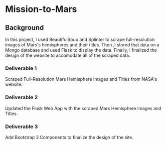 # Mission-to-Mars

## Background
In this project, I used BeautifulSoup and Splinter to scrape full-resolution images of Mars's hemispheres and their titles. Then ,I stored that data on a Mongo database and used Flask to display the data. Finally, I finalized the design of the website to accomodate all of the scraped data. 


### Deliverable 1
Scraped Full-Resolution Mars Hemisphere Images and Titles from NASA's website. 

### Deliverable 2
Updated the Flask Web App with the scraped Mars Hemisphere Images and Titles.

### Deliverable 3
Add Bootstrap 3 Components to finalize the design of the site. 

